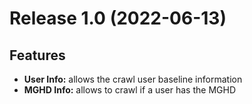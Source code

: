 # Release 1.0 (2022-06-13)

## Features

- **User Info:** allows the crawl user baseline information
- **MGHD Info:** allows to crawl if a user has the MGHD


